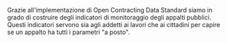 Grazie all'implementazione di Open Contracting Data Standard siamo in grado di costruire degli indicatori di monitoraggio degli appalti pubblici. Questi indicatori servono sia agli addetti ai lavori che ai cittadini per capire se un appalto ha tutti i parametri "a posto".
